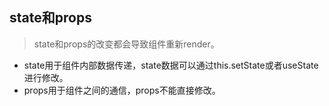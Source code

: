 ## state和props
> state和props的改变都会导致组件重新render。

- state用于组件内部数据传递，state数据可以通过this.setState或者useState进行修改。
- props用于组件之间的通信，props不能直接修改。
